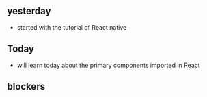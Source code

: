 ## yesterday
   - started with the tutorial of React native

## Today
   - will learn today about the primary components imported in React

## blockers
